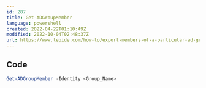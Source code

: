 ```yaml
---
id: 287
title: Get-ADGroupMember
language: powershell
created: 2022-04-22T01:10:49Z
modified: 2022-10-04T02:48:37Z
url: https://www.lepide.com/how-to/export-members-of-a-particular-ad-group-using-poweshell.html#:~:text=The%20PowerShell%20Get%2DADGroupMember%20cmdlet,group%20you%20want%20to%20use.
---
```


## Code

```powershell
Get-ADGroupMember -Identity <Group_Name>
```

<!-- end -->

